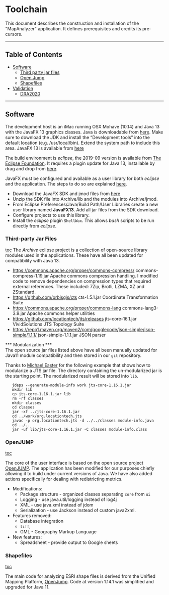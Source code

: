 # Toolchain

This document describes the construction and installation of the "MapAnalyzer" application. It defines prerequisites and credits its pre-cursors.


***
## Table of Contents <a id="table-of-contents"></a>

  * [Software](#software)
    * [Third party jar files](#jarfiles)
    * [Open Jump](#jump)
    * [Shapefiles](#shapefiles)
  * [Validation](#validation)
    * [DRA2020](#DRA2020)


***
## Software <a id="software"/>

The development host is an iMac running OSX Mohave (10.14) and Java 13 with the JavaFX 13 graphics classes. Java is downloadable from [here](https://www.oracle.com/technetwork/java/javase/downloads/jdk13-downloads-5672538.html). Make sure to download the JDK and install the “Development tools” into the default location (e.g. /usr/local/bin). Extend the system path to include this area. JavaFX 13 is available from [here](https://openjfx.io/)

The build environment is *eclipse*, the 2019-09 version is available from [The Eclipse Foundation](https://www.eclipse.org/downloads/packages/). It requires a plugin update for Java 13, installable by drag and drop from [here](https://marketplace.eclipse.org/content/java-13-support-eclipse-2019-09-413).

JavaFX must be configured and available as a user library for both *eclipse* and the application. The steps to do so are explained [here](https://stackoverflow.com/questions/52144931/how-to-add-javafx-runtime-to-eclipse-in-java-11).
  * Download the JavaFX SDK and jmod files from [here](https://gluonhq.com/products/javafx)
  * Unzip the SDK file into Archive/lib and the modules into Archive/jmod.
  * From Eclipse Preferences/Java/Build Path/User Libraries create a new user library named __JavaFX13__. Add all jar files from the SDK download.
  * Configure projects to use this library.
  * Install the *eclipse* plugin `ShellWax`. This allows *bash* scripts to be run directly from *eclipse*.

### Third-party Jar Files  <a id="jarfiles"></a>
[toc](#table-of-contents)
The *Archive* eclipse project is a collection of open-source library modules
used in the applications. These have all been updated for compatibility with
Java 13.

* https://commons.apache.org/proper/commons-compress/ commons-compress-1.19.jar Apache commons compression handling. I modified code to remove dependencies on compression types that required external references. These included: 7Zip, Brotli, LZMA, XZ and ZStandard.
* https://github.com/orbisgis/cts cts-1.5.1.jar Coordinate Transformation Suite
*  https://commons.apache.org/proper/commons-lang commons-lang3-3.9.jar Apache commons helper utilities
* https://github.com/locationtech/jts/releases jts-core-16.1.jar VividSolutions JTS Topology Suite
* https://repo1.maven.org/maven2/com/googlecode/json-simple/json-simple/1.1.1/ json-simple-1.1.1.jar JSON parser

*** Modularization ***<br/>
The open source jar files listed above have all been manually updated for Java11 module compatibility and then stored in our `git`  repository.

Thanks to [Michael Easter](https://github.com/codetojoy/easter_eggs_for_java_9/blob/master/egg_34_stack_overflow_47727869/run.sh) for the following example that shows how to modularize a JTS jar file.
The directory containing the un-modularized jar is the starting point. The  modularized result will be stored into ``lib``.
```
   jdeps --generate-module-info work jts-core-1.16.1.jar
   mkdir lib
   cp jts-core-1.16.1.jar lib
   rm -rf classes
   mkdir classes
   cd classes
   jar -xf ../jts-core-1.16.1.jar
   cd ../work/org.locationtech.jts
   javac -p org.locationtech.jts -d ../../classes module-info.java
   cd ../..
   jar -uf lib/jts-core-1.16.1.jar -C classes module-info.class
```
  ### OpenJUMP  <a id="jump"></a>
  [toc](#table-of-contents)

The core of the user interface is based on the open source project [OpenJUMP](http://www.openjump.org). The application has
been modified for our purposes chiefly allowing it to build under current versions of Java. We have also added actions specifically for dealing with
redistricting metrics.

* Modifications:
  * Package structure - organized classes separating `core` from `ui`
  * Logging - use java.util/logging instead of log4j
  * XML - use java.xml instead of jdom
  * Serialization - use Jackson instead of custom java2xml.
* Features removed:
  * Database integration
  * `tiff`,
  * GML - Geography Markup Language
* New features:
  * Spreadsheet - provide output to Google sheets


### Shapefiles <a id="shapefiles"></a>
[toc](#table-of-contents)

The main code for analyzing ESRI shape files is derived from the Unified Mapping Platform, [OpenJump](https://sourceforge.net/projects/jump-pilot/files/latest/download). Code at version 1.14.1 was simplified and upgraded for Java 11.
